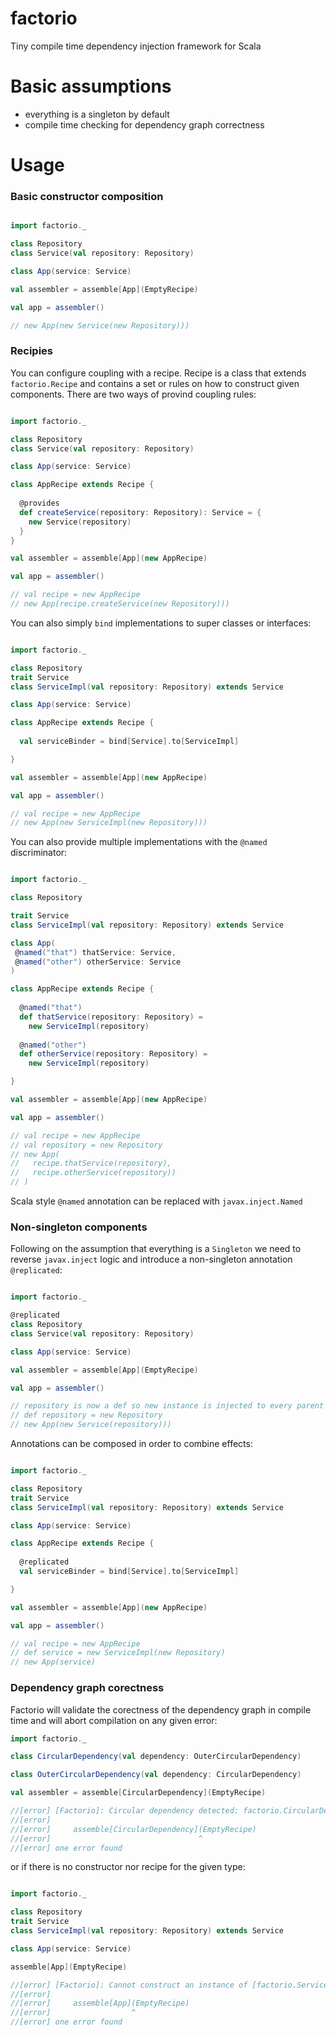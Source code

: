 # factorio
Tiny compile time dependency injection framework for Scala

# Basic assumptions
- everything is a singleton by default
- compile time checking for dependency graph correctness 

# Usage

### Basic constructor composition
```scala

import factorio._

class Repository
class Service(val repository: Repository)

class App(service: Service)

val assembler = assemble[App](EmptyRecipe)

val app = assembler()

// new App(new Service(new Repository)))

```

### Recipies

You can configure coupling with a recipe. Recipe is a class that extends `factorio.Recipe` and contains a set or rules on how to construct given components.
There are two ways of provind coupling rules:

```scala

import factorio._

class Repository
class Service(val repository: Repository)

class App(service: Service)

class AppRecipe extends Recipe {
  
  @provides
  def createService(repository: Repository): Service = {
    new Service(repository)
  }
}

val assembler = assemble[App](new AppRecipe)

val app = assembler()

// val recipe = new AppRecipe
// new App(recipe.createService(new Repository)))

```
You can also simply `bind` implementations to super classes or interfaces:
```scala

import factorio._

class Repository
trait Service
class ServiceImpl(val repository: Repository) extends Service

class App(service: Service)

class AppRecipe extends Recipe {
  
  val serviceBinder = bind[Service].to[ServiceImpl]

}

val assembler = assemble[App](new AppRecipe)

val app = assembler()

// val recipe = new AppRecipe
// new App(new ServiceImpl(new Repository)))

```
You can also provide multiple implementations with the `@named` discriminator:
 ```scala
 
 import factorio._
 
 class Repository

 trait Service
 class ServiceImpl(val repository: Repository) extends Service
 
 class App(
  @named("that") thatService: Service, 
  @named("other") otherService: Service
)
 
 class AppRecipe extends Recipe {
   
   @named("that")
   def thatService(repository: Repository) =
     new ServiceImpl(repository) 
   
   @named("other")
   def otherService(repository: Repository) =
     new ServiceImpl(repository)

 }
 
 val assembler = assemble[App](new AppRecipe)
 
 val app = assembler()
 
 // val recipe = new AppRecipe
 // val repository = new Repository
 // new App(
 //   recipe.thatService(repository), 
 //   recipe.otherService(repository))
 // )
 
 ```
Scala style `@named` annotation can be replaced with `javax.inject.Named` 
### Non-singleton components
Following on the assumption that everything is a `Singleton` we need to reverse `javax.inject` logic and introduce a non-singleton annotation `@replicated`:
```scala

import factorio._

@replicated
class Repository
class Service(val repository: Repository)

class App(service: Service)

val assembler = assemble[App](EmptyRecipe)

val app = assembler()

// repository is now a def so new instance is injected to every parent
// def repository = new Repository 
// new App(new Service(repository)))

```
Annotations can be composed in order to combine effects:
```scala

import factorio._

class Repository
trait Service
class ServiceImpl(val repository: Repository) extends Service

class App(service: Service)

class AppRecipe extends Recipe {
  
  @replicated
  val serviceBinder = bind[Service].to[ServiceImpl]

}

val assembler = assemble[App](new AppRecipe)

val app = assembler()

// val recipe = new AppRecipe
// def service = new ServiceImpl(new Repository)
// new App(service)

```

### Dependency graph corectness
Factorio will validate the corectness of the dependency graph in compile time and will abort compilation on any given error:
```scala
import factorio._

class CircularDependency(val dependency: OuterCircularDependency)

class OuterCircularDependency(val dependency: CircularDependency)

val assembler = assemble[CircularDependency](EmptyRecipe)

//[error] [Factorio]: Circular dependency detected: factorio.CircularDependency -> factorio.OuterCircularDependency -> factorio.CircularDependency
//[error]
//[error]     assemble[CircularDependency](EmptyRecipe)
//[error]                                 ^
//[error] one error found

```
or if there is no constructor nor recipe for the given type:
```scala

import factorio._

class Repository
trait Service
class ServiceImpl(val repository: Repository) extends Service

class App(service: Service)

assemble[App](EmptyRecipe)

//[error] [Factorio]: Cannot construct an instance of [factorio.Service]
//[error]
//[error]     assemble[App](EmptyRecipe)
//[error]                  ^
//[error] one error found
```



